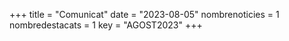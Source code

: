 +++
title             = "Comunicat"
date	 	  	  = "2023-08-05"
nombrenoticies    = 1
nombredestacats   = 1
key 		  	  = "AGOST2023"
+++
